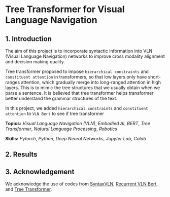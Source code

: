 # Tree Transformer for Visual Language Navigation

## 1. Introduction

The aim of this project is to incorporate syntactic information into VLN (Visual Language Navigation) networks to improve cross modality alignment and decision making quality.

Tree transformer proposed to impose `hierarchical constraints` and `constituent attention` in transformers, so that low layers only have short-ranges attention, which gradually merge into long-ranged attention in high layers. This is to mimic the tree structures that we usually obtain when we parse a sentence. It is believed that tree transformer helps transformer better understand the grammar structures of the text.

In this project, we added `hierarchical constraints` and `constituent attention` to `VLN Bert` to see if tree transformer 

**Topics:** _Visual Language Navigation (VLN)_, _Embodied AI_, _BERT_, _Tree Transformer_, _Natural Language Processing_, _Robotics_

**Skills:** _Pytorch_, _Python_, _Deep Neural Networks_, _Jupyter Lab_, _Colab_

## 2. Results

## 3. Acknowledgement

We acknowledge the use of codes from [SyntaxVLN](https://github.com/jialuli-luka/SyntaxVLN), [Recurrent VLN Bert](https://github.com/YicongHong/Recurrent-VLN-BERT), and [Tree Transformer](https://github.com/yaushian/Tree-Transformer).
